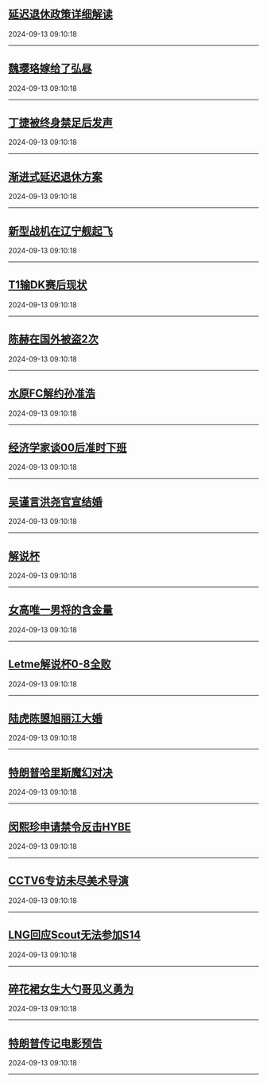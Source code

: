 ## [延迟退休政策详细解读](https://search.bilibili.com/all?vt=36849326&keyword=%E5%BB%B6%E8%BF%9F%E9%80%80%E4%BC%91%E6%94%BF%E7%AD%96%E8%AF%A6%E7%BB%86%E8%A7%A3%E8%AF%BB&order=click)

2024-09-13 09:10:18

---
## [魏璎珞嫁给了弘昼](https://search.bilibili.com/all?vt=36849326&keyword=%E9%AD%8F%E7%92%8E%E7%8F%9E%E5%AB%81%E7%BB%99%E4%BA%86%E5%BC%98%E6%98%BC&order=click)

2024-09-13 09:10:18

---
## [丁捷被终身禁足后发声](https://search.bilibili.com/all?vt=36849326&keyword=%E4%B8%81%E6%8D%B7%E8%A2%AB%E7%BB%88%E8%BA%AB%E7%A6%81%E8%B6%B3%E5%90%8E%E5%8F%91%E5%A3%B0&order=click)

2024-09-13 09:10:18

---
## [渐进式延迟退休方案](https://search.bilibili.com/all?vt=36849326&keyword=%E6%B8%90%E8%BF%9B%E5%BC%8F%E5%BB%B6%E8%BF%9F%E9%80%80%E4%BC%91%E6%96%B9%E6%A1%88&order=click)

2024-09-13 09:10:18

---
## [新型战机在辽宁舰起飞](https://search.bilibili.com/all?vt=36849326&keyword=%E6%96%B0%E5%9E%8B%E6%88%98%E6%9C%BA%E5%9C%A8%E8%BE%BD%E5%AE%81%E8%88%B0%E8%B5%B7%E9%A3%9E&order=click)

2024-09-13 09:10:18

---
## [T1输DK赛后现状](https://search.bilibili.com/all?vt=36849326&keyword=T1%E8%BE%93DK%E8%B5%9B%E5%90%8E%E7%8E%B0%E7%8A%B6&order=click)

2024-09-13 09:10:18

---
## [陈赫在国外被盗2次](https://search.bilibili.com/all?vt=36849326&keyword=%E9%99%88%E8%B5%AB%E5%9C%A8%E5%9B%BD%E5%A4%96%E8%A2%AB%E7%9B%972%E6%AC%A1&order=click)

2024-09-13 09:10:18

---
## [水原FC解约孙准浩](https://search.bilibili.com/all?vt=36849326&keyword=%E6%B0%B4%E5%8E%9FFC%E8%A7%A3%E7%BA%A6%E5%AD%99%E5%87%86%E6%B5%A9&order=click)

2024-09-13 09:10:18

---
## [经济学家谈00后准时下班](https://search.bilibili.com/all?vt=36849326&keyword=%E7%BB%8F%E6%B5%8E%E5%AD%A6%E5%AE%B6%E8%B0%8800%E5%90%8E%E5%87%86%E6%97%B6%E4%B8%8B%E7%8F%AD&order=click)

2024-09-13 09:10:18

---
## [吴谨言洪尧官宣结婚](https://search.bilibili.com/all?vt=36849326&keyword=%E5%90%B4%E8%B0%A8%E8%A8%80%E6%B4%AA%E5%B0%A7%E5%AE%98%E5%AE%A3%E7%BB%93%E5%A9%9A&order=click)

2024-09-13 09:10:18

---
## [解说杯](https://search.bilibili.com/all?vt=36849326&keyword=%E8%A7%A3%E8%AF%B4%E6%9D%AF&order=click)

2024-09-13 09:10:18

---
## [女高唯一男将的含金量](https://search.bilibili.com/all?vt=36849326&keyword=%E5%A5%B3%E9%AB%98%E5%94%AF%E4%B8%80%E7%94%B7%E5%B0%86%E7%9A%84%E5%90%AB%E9%87%91%E9%87%8F&order=click)

2024-09-13 09:10:18

---
## [Letme解说杯0-8全败](https://search.bilibili.com/all?vt=36849326&keyword=Letme%E8%A7%A3%E8%AF%B4%E6%9D%AF0-8%E5%85%A8%E8%B4%A5&order=click)

2024-09-13 09:10:18

---
## [陆虎陈曌旭丽江大婚](https://search.bilibili.com/all?vt=36849326&keyword=%E9%99%86%E8%99%8E%E9%99%88%E6%9B%8C%E6%97%AD%E4%B8%BD%E6%B1%9F%E5%A4%A7%E5%A9%9A&order=click)

2024-09-13 09:10:18

---
## [特朗普哈里斯魔幻对决](https://search.bilibili.com/all?vt=36849326&keyword=%E7%89%B9%E6%9C%97%E6%99%AE%E5%93%88%E9%87%8C%E6%96%AF%E9%AD%94%E5%B9%BB%E5%AF%B9%E5%86%B3&order=click)

2024-09-13 09:10:18

---
## [闵熙珍申请禁令反击HYBE](https://search.bilibili.com/all?vt=36849326&keyword=%E9%97%B5%E7%86%99%E7%8F%8D%E7%94%B3%E8%AF%B7%E7%A6%81%E4%BB%A4%E5%8F%8D%E5%87%BBHYBE&order=click)

2024-09-13 09:10:18

---
## [CCTV6专访未尽美术导演](https://search.bilibili.com/all?vt=36849326&keyword=CCTV6%E4%B8%93%E8%AE%BF%E6%9C%AA%E5%B0%BD%E7%BE%8E%E6%9C%AF%E5%AF%BC%E6%BC%94&order=click)

2024-09-13 09:10:18

---
## [LNG回应Scout无法参加S14](https://search.bilibili.com/all?vt=36849326&keyword=LNG%E5%9B%9E%E5%BA%94Scout%E6%97%A0%E6%B3%95%E5%8F%82%E5%8A%A0S14&order=click)

2024-09-13 09:10:18

---
## [碎花裙女生大勺哥见义勇为](https://search.bilibili.com/all?vt=36849326&keyword=%E7%A2%8E%E8%8A%B1%E8%A3%99%E5%A5%B3%E7%94%9F%E5%A4%A7%E5%8B%BA%E5%93%A5%E8%A7%81%E4%B9%89%E5%8B%87%E4%B8%BA&order=click)

2024-09-13 09:10:18

---
## [特朗普传记电影预告](https://search.bilibili.com/all?vt=36849326&keyword=%E7%89%B9%E6%9C%97%E6%99%AE%E4%BC%A0%E8%AE%B0%E7%94%B5%E5%BD%B1%E9%A2%84%E5%91%8A&order=click)

2024-09-13 09:10:18

---

